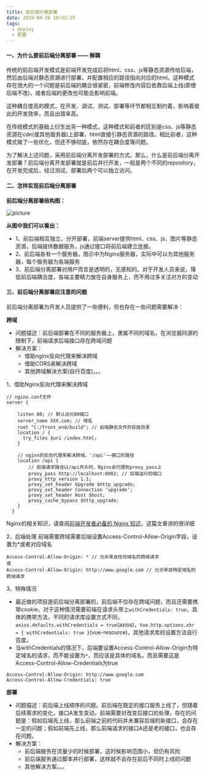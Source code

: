 ```yaml
---
title: 前后端分离部署
date: 2019-04-26 10:55:15
tags:
  - deploy
  - 配置
---
```


#### 一、为什么要前后端分离部署 —— 解耦
传统的前后端开发模式是前端开发完成后将html、css、js等静态资源传给后端，然后由后端对静态资源进行部署，并配置相应的路径指向对应的html。这种模式存在很大的一个问题是前后端的耦合很紧密，前端修改内容后依靠后端上线(即使后端不改)，或者后端的更改也可能会影响前端。

<!-- more -->

这种耦合度高的模式，在开发、调试、测试、部署等环节都相互制约着，影响着彼此的开发效率，而且出错率高。

在传统模式的基础上衍生出另一种模式，这种模式和前者的区别是css、js等静态资源在cdn(或其他服务器)上部署，html直接引静态资源的路径。相比前者，这种模式做了一些优化，但还不够彻底，依然存在耦合度等问题。

为了解决上述问题，采用前后端分离开发部署的方式。那么，什么是前后端分离开发部署？前后端分离开发部署就是前后并行开发，一般是两个不同的repository，在开发完成后，经过测试、部署后两个可以独立访问。

#### 二、怎样实现前后端分离部署
**前后端分离部署结构图：**

![picture](~@imgUrl/deploy/deploy.png)

**从图中我们可以看出：**
- 1、前后端相互独立，分开部署，前端server提供html、css、js、图片等静态资源，后端提供数据服务，js通过接口将前后端建立连接。
- 2、前后端各有一个服务器。图示中为Nginx服务器，实际中可以为其他服务器，每个服务器为各端服务
- 3、前后端分离部署对用户而言是透明的，无感知的。对于开发人员来说，降低前后端耦合度，各端主要精力放在自身服务上，而不用过多关注对方的变动

#### 三、前后端分离部署应注意的问题
前后端分离部署为开发人员提供了一些便利，但也存在一些问题需要解决：

**跨域**

 - 问题描述：前后端部署在不同的服务器上，隶属不同的域名，在浏览器同源的限制下，前端请求后端接口存在跨域问题
 - 解决方案：
    - 借助nginx反向代理来解决跨域
    - 借助CORS来解决跨域
    - 其他跨域解决方案(自行百度)。。。

1、借助Nginx反向代理来解决跨域

```
// nginx.conf文件
server {

    listen 80; // 默认访问80端口
    server_name XXX.com; // 域名
    root "C:/front_end/build"; // 前端静态文件的存放目录
    location / {
      try_files $uri /index.html;
    }
    
    // nginx的反向代理来解决跨域，'/api'——接口的路径
    location /api {
        // 前端请求路径以/api开头时，Nginx会代理到proxy_pass上
        proxy_pass http://localhost:8082; // 后端运行的端口
        proxy_http_version 1.1;
        proxy_set_header Upgrade $http_upgrade;
        proxy_set_header Connection ‘upgrade’;
        proxy_set_header Host $host;
        proxy_cache_bypass $http_upgrade;
    }
  }
```

Nginx的相关知识，请查阅[前端开发者必备的 Nginx 知识](https://mp.weixin.qq.com/s/BA_JZ_kMBFZBE7jjQDNc1Q)，这篇文章讲的很详细

2、后端处理
前端需要跨域需要后端设置Access-Control-Allow-Origin字段，设置为*或者对应域名

```
Access-Control-Allow-Origin: * // 允许来自任何域名的跨域请求
或
Access-Control-Allow-Origin: http://www.google.com // 允许来自特定域名的跨域请求
```

3、特殊情况

- 最近做的项目是前后端分离部署的，前后端不仅存在跨域问题，而且还需要携带cookie，对于这种情况需要前端在请求头带上`withCredentials: true`，具体的携带方法，不同的请求库设置方式不同，`axios.defaults.withCredentials = true`(axios)，`Vue.http.options.xhr = { withCredentials: true }`(vue-resource)，其他请求库的设置方法自行百度。
- 当withCredentials的情况下，后端要设置Access-Control-Allow-Origin为特定域名的请求，而不能设置为`*`，而应该是具体的域名，而且需要这是Access-Control-Allow-Credentials为true

```
Access-Control-Allow-Origin: http://www.google.com 
Access-Control-Allow-Credentials: true
```
 
**部署**

- 问题描述：前后端上线顺序的问题。前后端在既定的接口服务上线了，但随着后续需求的变化，接口A发生变动，前端需要对改变后接口的处理，存在的问题是：假如后端先上线，那么前端之前的代码并未兼容后端的新接口，会存在一定的问题；假如前端先上线，那么前端请求的接口A还是老的接口，也会存在问题。
- 解决方案：
    - 前后端服务在流量少的时候部署，这时候影响范围小，但仍有风险
    - 前后端服务通过脚本并行部署，这样就不会存在前后不同时上线的问题
    - 其他解决方案。。。
